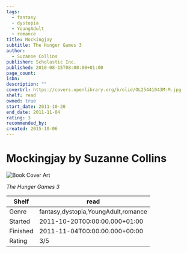 ```yaml
---
tags:
  - fantasy
  - dystopia
  - YoungAdult
  - romance
title: Mockingjay
subtitle: The Hunger Games 3
author:
  - Suzanne Collins
publisher: Scholastic Inc.
published: 2010-08-15T08:00:00+01:00
page_count:
isbn:
description: ""
coverUrl: https://covers.openlibrary.org/b/olid/OL25441043M-M.jpg
shelf: read
owned: true
start_date: 2011-10-20
end_date: 2011-11-04
rating: 3
recommended_by:
created: 2015-10-06
---
```


# Mockingjay by Suzanne Collins

![Book Cover Art](https://covers.openlibrary.org/b/olid/OL25441043M-M.jpg)

_The Hunger Games 3_

| Shelf | read |
| --- | --- |
| Genre | fantasy,dystopia,YoungAdult,romance |
| Started | 2011-10-20T00:00:00.000+01:00 |
| Finished | 2011-11-04T00:00:00.000+00:00 |
| Rating | 3/5 |


